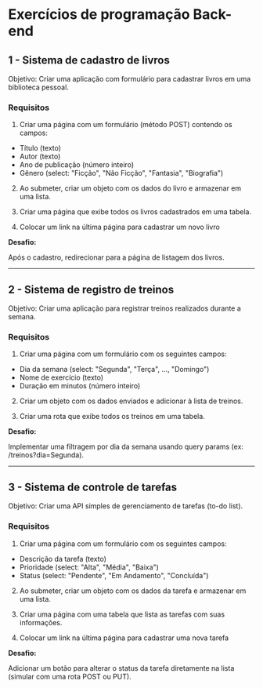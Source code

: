 # Exercícios de programação Back-end

## 1 - Sistema de cadastro de livros 

Objetivo: Criar uma aplicação com formulário para cadastrar livros em uma biblioteca pessoal.

### Requisitos

1. Criar uma página com um formulário (método POST) contendo os campos:
    
<ul>
    <li>Título (texto)</li>
    <li>Autor (texto)</li>
    <li>Ano de publicação (número inteiro)</li>
    <li>Gênero (select: "Ficção", "Não Ficção", "Fantasia", "Biografia")</li>
</ul>

2. Ao submeter, criar um objeto com os dados do livro e armazenar em uma lista.

3. Criar uma página que exibe todos os livros cadastrados em uma tabela.

4. Colocar um link na última página para cadastrar um novo livro

<p> <strong>Desafio:</strong></p>

Após o cadastro, redirecionar para a página de listagem dos livros.

<hr>

## 2 - Sistema de registro de treinos

Objetivo: Criar uma aplicação para registrar treinos realizados durante a semana.

### Requisitos

1. Criar uma página com um formulário com os seguintes campos:
    
<ul>
    <li>Dia da semana (select: "Segunda", "Terça", ..., "Domingo")</li>
    <li>Nome de exercício (texto)</li>
    <li>Duração em minutos (número inteiro)</li>
</ul>

2. Criar um objeto com os dados enviados e adicionar à lista de treinos.

3. Criar uma rota que exibe todos os treinos em uma tabela.

<p> <strong>Desafio:</strong></p>

Implementar uma filtragem por dia da semana usando query params (ex: /treinos?dia=Segunda).

<hr>

## 3 - Sistema de controle de tarefas

Objetivo: Criar uma API simples de gerenciamento de tarefas (to-do list).

### Requisitos

1. Criar uma página com um formulário com os seguintes campos:
    
<ul>
    <li>Descrição da tarefa (texto)</li>
    <li>Prioridade (select: "Alta", "Média", "Baixa")</li>
    <li>Status (select: "Pendente", "Em Andamento", "Concluída")</li>
</ul>

2. Ao submeter, criar um objeto com os dados da tarefa e armazenar em uma lista.

3. Criar uma página com uma tabela que lista as tarefas com suas informações.

4. Colocar um link na última página para cadastrar uma nova tarefa

<p> <strong>Desafio:</strong></p>

Adicionar um botão para alterar o status da tarefa diretamente na lista (simular com uma rota POST ou PUT).